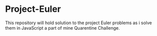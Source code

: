# Project-Euler
This repository will hold solution to the project Euler problems as i solve them in JavaScript a part of mine Quarentine Challenge.
